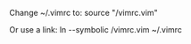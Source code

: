 Change ~/.vimrc to:
source "<path>/vimrc.vim"

Or use a link:
ln --symbolic <path>/vimrc.vim ~/.vimrc

